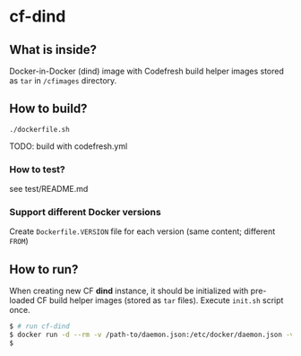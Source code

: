 # cf-dind

## What is inside?

Docker-in-Docker (dind) image with Codefresh build helper images stored as `tar` in `/cfimages` directory.

## How to build?
```
./dockerfile.sh
```

TODO: build with codefresh.yml

### How to test?

see test/README.md

### Support different Docker versions

 Create `Dockerfile.VERSION` file for each version (same content; different `FROM`)


## How to run?

When creating new CF **dind** instance, it should be initialized with pre-loaded CF build helper images (stored as `tar` files). Execute `init.sh` script once.

```sh
$ # run cf-dind
$ docker run -d --rm -v /path-to/daemon.json:/etc/docker/daemon.json -v /tmp/dind-1:/var/lib/docker:rw -v /etc/ssl/cf:/etc/ssl/cf:ro codefresh/cf-dind:17.05.0-overlay-v1
$
```